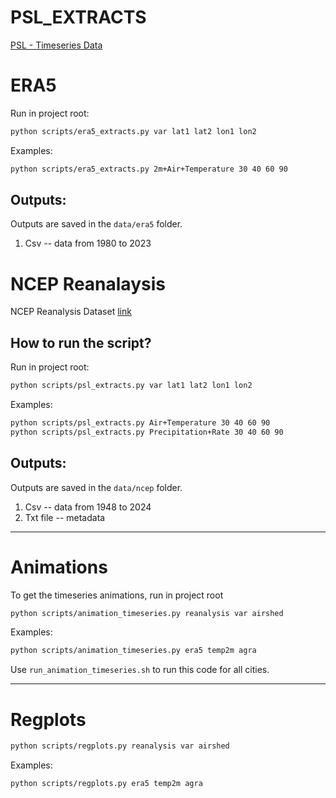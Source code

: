 # PSL_EXTRACTS
[PSL - Timeseries Data](https://psl.noaa.gov/data/atmoswrit/timeseries/)

# ERA5
Run in project root:

```bash
python scripts/era5_extracts.py var lat1 lat2 lon1 lon2
```
Examples:
```bash
python scripts/era5_extracts.py 2m+Air+Temperature 30 40 60 90
```

## Outputs:
Outputs are saved in the `data/era5` folder.
1. Csv -- data from 1980 to 2023


# NCEP Reanalaysis
NCEP Reanalysis Dataset [link](https://psl.noaa.gov/cgi-bin/data/timeseries/timeseries1.pl)

## How to run the script?

Run in project root:

```bash
python scripts/psl_extracts.py var lat1 lat2 lon1 lon2
```
Examples:
```bash
python scripts/psl_extracts.py Air+Temperature 30 40 60 90
python scripts/psl_extracts.py Precipitation+Rate 30 40 60 90
```

## Outputs:
Outputs are saved in the `data/ncep` folder.
1. Csv -- data from 1948 to 2024
2. Txt file -- metadata

---
# Animations

To get the timeseries animations, run in project root

```bash
python scripts/animation_timeseries.py reanalysis var airshed
```
Examples:
```bash
python scripts/animation_timeseries.py era5 temp2m agra
```
Use `run_animation_timeseries.sh` to run this code for all cities.

---

# Regplots
```bash
python scripts/regplots.py reanalysis var airshed
```
Examples:
```bash
python scripts/regplots.py era5 temp2m agra
```
